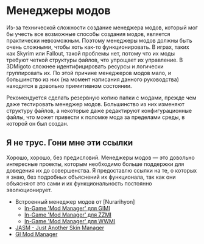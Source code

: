 # Менеджеры модов

Из-за технической сложности создание менеджера модов, который мог бы учесть все возможные способы создания модов, является практически невозможным. Поэтому менеджеры модов должны быть очень сложными, чтобы хоть как-то функционировать. В играх, таких как Skyrim или Fallout, такой проблемы нет, потому что их моды требуют четкой структуры файлов, что упрощает их управление. В 3DMigoto сложнее идентифицировать ресурсы и логически группировать их. По этой причине менеджеров модов мало, и большинство из них (на момент написания данного руководства) находятся в довольно примитивном состоянии.

Рекомендуется сделать резервную копию папки с модами, прежде чем даже тестировать менеджер модов. Большинство из них изменяют структуру файлов, а некоторые даже редактируют конфигурационные файлы, что может привести к поломке мода за пределами среды, в которой он был создан.

## Я не трус. Гони мне эти ссылки

Хорошо, хорошо, без предисловий. Менеджеры модов — это довольно интересные проекты, которым необходимо больше поддержки для доведения их до совершенства. Я предоставлю ссылки на те, о которых я знаю, без подробных объяснений их функционала, так как они объясняют это сами и их функциональность постоянно эволюционирует.

- Встроенный менеджер модов от [Nurarihyon]
    - [In-Game 'Mod Manager' для GIMI](https://gamebanana.com/tools/17415)
    - [In-Game 'Mod Manager' для ZZMI](https://gamebanana.com/tools/17807)
    - [In-Game 'Mod Manager' для WWMI](https://gamebanana.com/tools/17435)
- [JASM - Just Another Skin Manager](https://gamebanana.com/tools/14574)
- [GI Mod Manager](https://gamebanana.com/tools/12471)
